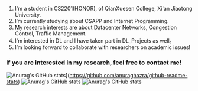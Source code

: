 1. I'm a student in CS2201(HONOR), of QianXuesen College, Xi'an Jiaotong University.
2. I’m currently studying about CSAPP and Internet Programming.
3. My research interests are about Datacenter Networks, Congestion Control, Traffic Management.
4. I'm interested in DL and I have taken part in DL_Projects as well。
5. I’m looking forward to collaborate with researchers on academic issues!

 ### If you are interested in my research, feel free to contact me!

<!--
**root-hbx/root-hbx** is a ✨ _special_ ✨ repository because its `README.md` (this file) appears on your GitHub profile.

Here are some ideas to get you started:

- 🔭 I’m currently working on ComputerScience and Technology
- 🌱 I’m currently learning CSAPP and Internet Programming...
- 👯 I’m looking to collaborate on academic issues
- 🤔 I’m looking for help with ...
- 💬 Ask me about ...
- 📫 How to reach me: XJTU_CS2201(H)
- 😄 Pronouns: ...
- ⚡ Fun fact: ...
-->
![Anurag's GitHub stats](https://github-readme-stats.vercel.app/api?root-hbx=anuraghazra)](https://github.com/anuraghazra/github-readme-stats)
![Anurag's GitHub stats](https://github-readme-stats.vercel.app/api?root-hbx=anuraghazra&show_icons=true)
![Anurag's GitHub stats](https://github-readme-stats.vercel.app/api?root-hbx=anuraghazra&show_icons=true&theme=radical)
